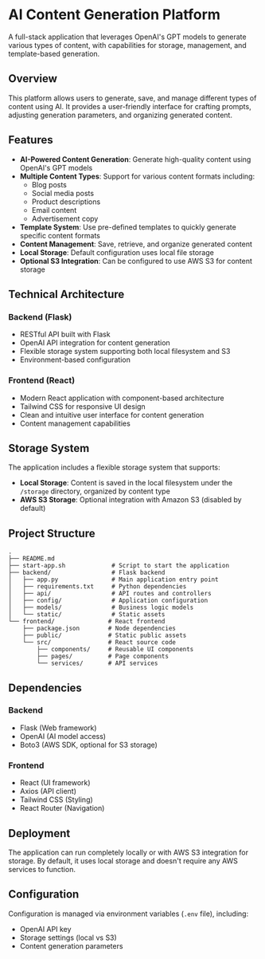 # AI Content Generation Platform

A full-stack application that leverages OpenAI's GPT models to generate various types of content, with capabilities for storage, management, and template-based generation.

## Overview

This platform allows users to generate, save, and manage different types of content using AI. It provides a user-friendly interface for crafting prompts, adjusting generation parameters, and organizing generated content.

## Features

- **AI-Powered Content Generation**: Generate high-quality content using OpenAI's GPT models
- **Multiple Content Types**: Support for various content formats including:
  - Blog posts
  - Social media posts
  - Product descriptions
  - Email content
  - Advertisement copy
- **Template System**: Use pre-defined templates to quickly generate specific content formats
- **Content Management**: Save, retrieve, and organize generated content
- **Local Storage**: Default configuration uses local file storage
- **Optional S3 Integration**: Can be configured to use AWS S3 for content storage

## Technical Architecture

### Backend (Flask)

- RESTful API built with Flask
- OpenAI API integration for content generation
- Flexible storage system supporting both local filesystem and S3
- Environment-based configuration

### Frontend (React)

- Modern React application with component-based architecture
- Tailwind CSS for responsive UI design
- Clean and intuitive user interface for content generation
- Content management capabilities

## Storage System

The application includes a flexible storage system that supports:

- **Local Storage**: Content is saved in the local filesystem under the `/storage` directory, organized by content type
- **AWS S3 Storage**: Optional integration with Amazon S3 (disabled by default)

## Project Structure

```
.
├── README.md
├── start-app.sh             # Script to start the application
├── backend/                 # Flask backend
│   ├── app.py               # Main application entry point
│   ├── requirements.txt     # Python dependencies
│   ├── api/                 # API routes and controllers
│   ├── config/              # Application configuration
│   ├── models/              # Business logic models
│   └── static/              # Static assets
└── frontend/               # React frontend
    ├── package.json        # Node dependencies
    ├── public/             # Static public assets
    └── src/                # React source code
        ├── components/     # Reusable UI components
        ├── pages/          # Page components
        └── services/       # API services
```

## Dependencies

### Backend
- Flask (Web framework)
- OpenAI (AI model access)
- Boto3 (AWS SDK, optional for S3 storage)

### Frontend
- React (UI framework)
- Axios (API client)
- Tailwind CSS (Styling)
- React Router (Navigation)

## Deployment

The application can run completely locally or with AWS S3 integration for storage. By default, it uses local storage and doesn't require any AWS services to function.

## Configuration

Configuration is managed via environment variables (`.env` file), including:
- OpenAI API key
- Storage settings (local vs S3)
- Content generation parameters
